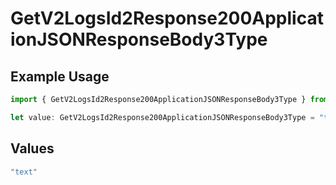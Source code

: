 # GetV2LogsId2Response200ApplicationJSONResponseBody3Type

## Example Usage

```typescript
import { GetV2LogsId2Response200ApplicationJSONResponseBody3Type } from "orq-poc-typescript-multi-env-version/models/operations";

let value: GetV2LogsId2Response200ApplicationJSONResponseBody3Type = "text";
```

## Values

```typescript
"text"
```